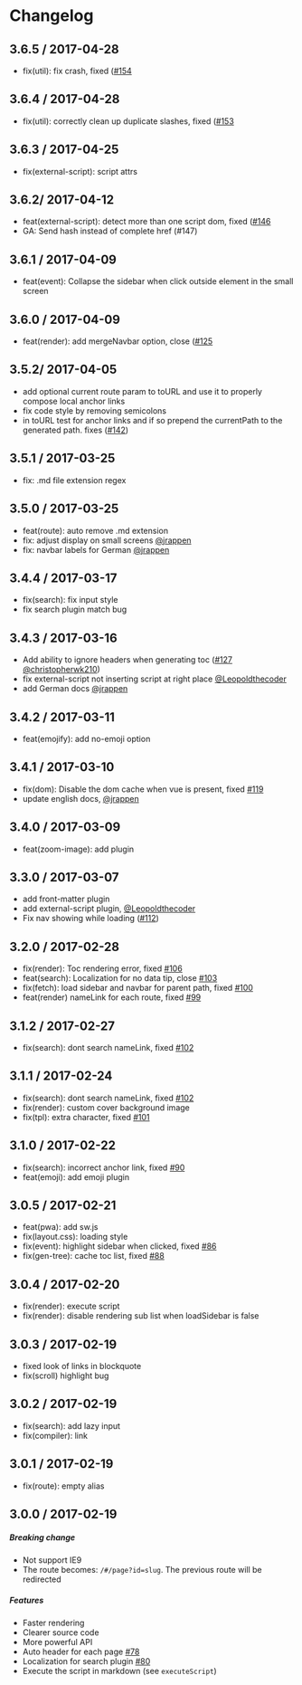 # Changelog

## 3.6.5 / 2017-04-28

  * fix(util): fix crash, fixed ([#154](https://github.com/QingWei-Li/docsify/issues/154)

## 3.6.4 / 2017-04-28

  * fix(util): correctly clean up duplicate slashes, fixed ([#153](https://github.com/QingWei-Li/docsify/issues/153)

## 3.6.3 / 2017-04-25

  * fix(external-script): script attrs

## 3.6.2/ 2017-04-12

  * feat(external-script): detect more than one script dom, fixed ([#146](https://github.com/QingWei-Li/docsify/issues/146)
  * GA: Send hash instead of complete href (#147)

## 3.6.1 / 2017-04-09

  * feat(event): Collapse the sidebar when click outside element in the small screen

## 3.6.0 / 2017-04-09

  * feat(render): add mergeNavbar option, close ([#125](https://github.com/QingWei-Li/docsify/issues/125)

## 3.5.2/ 2017-04-05

  * add optional current route param to toURL and use it to properly compose local anchor links
  * fix code style by removing semicolons
  * in toURL test for anchor links and if so prepend the currentPath to the generated path. fixes ([#142](https://github.com/QingWei-Li/docsify/issues/142))

## 3.5.1 / 2017-03-25

  * fix: .md file extension regex

## 3.5.0 / 2017-03-25

  * feat(route): auto remove .md extension
  * fix: adjust display on small screens [@jrappen](https://github.com/jrappen)
  * fix: navbar labels for German [@jrappen](https://github.com/jrappen)

## 3.4.4 / 2017-03-17

  * fix(search): fix input style
  * fix search plugin match bug

## 3.4.3 / 2017-03-16

  * Add ability to ignore headers when generating toc ([#127](https://github.com/QingWei-Li/docsify/issues/127) [@christopherwk210](https://github.com/christopherwk210))
  * fix external-script not inserting script at right place [@Leopoldthecoder](https://github.com/Leopoldthecoder)
  * add German docs [@jrappen](https://github.com/jrappen)

## 3.4.2 / 2017-03-11

* feat(emojify): add no-emoji option

## 3.4.1 / 2017-03-10

* fix(dom): Disable the dom cache when vue is present, fixed [#119](https://github.com/QingWei-Li/docsify/issues/119)
* update english docs, [@jrappen](https://github.com/jrappen)

## 3.4.0 / 2017-03-09

* feat(zoom-image): add plugin

## 3.3.0 / 2017-03-07

* add front-matter plugin
* add external-script plugin, [@Leopoldthecoder](https://github.com/Leopoldthecoder)
* Fix nav showing while loading ([#112](https://github.com/QingWei-Li/docsify/issues/112))

## 3.2.0 / 2017-02-28

* fix(render): Toc rendering error, fixed [#106](https://github.com/QingWei-Li/docsify/issues/106)
* feat(search): Localization for no data tip, close [#103](https://github.com/QingWei-Li/docsify/issues/103)
* fix(fetch): load sidebar and navbar for parent path, fixed [#100](https://github.com/QingWei-Li/docsify/issues/100)
* feat(render) nameLink for each route, fixed [#99](https://github.com/QingWei-Li/docsify/issues/99)

## 3.1.2 / 2017-02-27

* fix(search): dont search nameLink, fixed [#102](https://github.com/QingWei-Li/docsify/issues/102)

## 3.1.1 / 2017-02-24

* fix(search): dont search nameLink, fixed [#102](https://github.com/QingWei-Li/docsify/issues/102)
* fix(render): custom cover background image
* fix(tpl): extra character, fixed [#101](https://github.com/QingWei-Li/docsify/issues/101)

## 3.1.0 / 2017-02-22

* fix(search): incorrect anchor link, fixed [#90](https://github.com/QingWei-Li/docsify/issues/90)
* feat(emoji): add emoji plugin

## 3.0.5 / 2017-02-21

* feat(pwa): add sw.js
* fix(layout.css): loading style
* fix(event): highlight sidebar when clicked, fixed [#86](https://github.com/QingWei-Li/docsify/issues/86)
* fix(gen-tree): cache toc list, fixed [#88](https://github.com/QingWei-Li/docsify/issues/88)

## 3.0.4 / 2017-02-20

* fix(render): execute script
* fix(render): disable rendering sub list when loadSidebar is false

## 3.0.3 / 2017-02-19

* fixed look of links in blockquote
* fix(scroll) highlight bug

## 3.0.2 / 2017-02-19

* fix(search): add lazy input
* fix(compiler): link

## 3.0.1 / 2017-02-19

* fix(route): empty alias

## 3.0.0 / 2017-02-19

##### Breaking change

* Not support IE9
* The route becomes: `/#/page?id=slug`. The previous route will be redirected

##### Features

* Faster rendering
* Clearer source code
* More powerful API
* Auto header for each page [#78](https://github.com/QingWei-Li/docsify/issues/78)
* Localization for search plugin [#80](https://github.com/QingWei-Li/docsify/issues/80)
* Execute the script in markdown (see `executeScript`)
